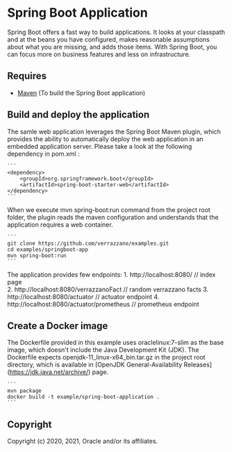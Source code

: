 # Spring Boot Application
Spring Boot offers a fast way to build applications. It looks at your classpath and at the beans you have configured, makes 
reasonable assumptions about what you are missing, and adds those items. With Spring Boot, you can focus more on business
features and less on infrastructure.

## Requires
- [Maven](https://maven.apache.org/download.cgi) (To build the Spring Boot application)

## Build and deploy the application
The samle web application leverages the Spring Boot Maven plugin, which provides the ability to automatically deploy the
web application in an embedded application server. Please take a look at the following dependency in pom.xml :

    ```
    <dependency>
        <groupId>org.springframework.boot</groupId>
        <artifactId>spring-boot-starter-web</artifactId> 
    </dependency>
    ```

When we execute mvn spring-boot:run command from the project root folder, the plugin reads the maven configuration and understands
that the application requires a web container.

    ```
    git clone https://github.com/verrazzano/examples.git
    cd examples/springboot-app
    mvn spring-boot:run
    ```

The application provides few endpoints:
    1. http://localhost:8080/   // index page  
    2. http://localhost:8080/verrazzanoFact   // random verrazzano facts
    3. http://localhost:8080/actuator  // actuator endpoint
    4. http://localhost:8080/actuator/prometheus   // prometheus endpoint

## Create a Docker image
The Dockerfile provided in this example uses oraclelinux:7-slim as the base image, which doesn't include the Java Development Kit (JDK).
The Dockerfile expects openjdk-11_linux-x64_bin.tar.gz in the project root directory, which is available in [OpenJDK General-Availability Releases] (https://jdk.java.net/archive/) page.

    ```
    mvn package
    docker build -t example/spring-boot-application .
    ```

## Copyright
Copyright (c) 2020, 2021, Oracle and/or its affiliates.
